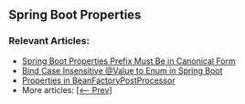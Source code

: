 ## Spring Boot Properties

### Relevant Articles:

- [Spring Boot Properties Prefix Must Be in Canonical Form](https://www.baeldung.com/spring-boot-properties-canonical-form)
- [Bind Case Insensitive @Value to Enum in Spring Boot](https://www.baeldung.com/spring-boot-enum-bind-case-insensitive-value)
- [Properties in BeanFactoryPostProcessor](https://www.baeldung.com/spring-properties-beanfactorypostprocessor)
- More articles: [[<-- Prev]](../spring-boot-properties-3)
